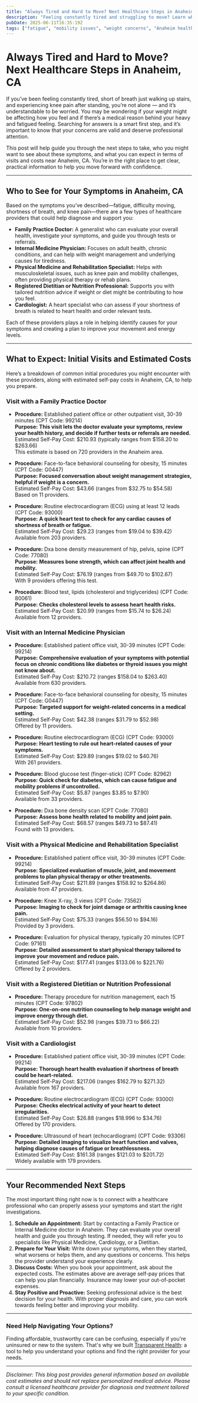 ```yaml
---
title: "Always Tired and Hard to Move? Next Healthcare Steps in Anaheim, CA"
description: "Feeling constantly tired and struggling to move? Learn who to see and what costs to expect for care in Anaheim, CA."
pubDate: 2025-06-11T16:35:19Z
tags: ["fatigue", "mobility issues", "weight concerns", "Anaheim healthcare", "healthcare costs", "medical advice"]
---
```


# Always Tired and Hard to Move? Next Healthcare Steps in Anaheim, CA

If you’ve been feeling constantly tired, short of breath just walking up stairs, and experiencing knee pain after standing, you’re not alone — and it’s understandable to be worried. You may be wondering if your weight might be affecting how you feel and if there’s a medical reason behind your heavy and fatigued feeling. Searching for answers is a smart first step, and it’s important to know that your concerns are valid and deserve professional attention.

This post will help guide you through the next steps to take, who you might want to see about these symptoms, and what you can expect in terms of visits and costs near Anaheim, CA. You’re in the right place to get clear, practical information to help you move forward with confidence.

---

## Who to See for Your Symptoms in Anaheim, CA

Based on the symptoms you’ve described—fatigue, difficulty moving, shortness of breath, and knee pain—there are a few types of healthcare providers that could help diagnose and support you:

- **Family Practice Doctor:** A generalist who can evaluate your overall health, investigate your symptoms, and guide you through tests or referrals.
- **Internal Medicine Physician:** Focuses on adult health, chronic conditions, and can help with weight management and underlying causes for tiredness.
- **Physical Medicine and Rehabilitation Specialist:** Helps with musculoskeletal issues, such as knee pain and mobility challenges, often providing physical therapy or rehab plans.
- **Registered Dietitian or Nutrition Professional:** Supports you with tailored nutrition advice if weight or diet might be contributing to how you feel.
- **Cardiologist:** A heart specialist who can assess if your shortness of breath is related to heart health and order relevant tests.

Each of these providers plays a role in helping identify causes for your symptoms and creating a plan to improve your movement and energy levels.

---

## What to Expect: Initial Visits and Estimated Costs

Here’s a breakdown of common initial procedures you might encounter with these providers, along with estimated self-pay costs in Anaheim, CA, to help you prepare.

### Visit with a Family Practice Doctor

- **Procedure:** Established patient office or other outpatient visit, 30-39 minutes (CPT Code: 99214)  
  **Purpose:** **This visit lets the doctor evaluate your symptoms, review your health history, and decide if further tests or referrals are needed.**  
  Estimated Self-Pay Cost: $210.93 (typically ranges from $158.20 to $263.66)  
  This estimate is based on 720 providers in the Anaheim area.

- **Procedure:** Face-to-face behavioral counseling for obesity, 15 minutes (CPT Code: G0447)  
  **Purpose:** **Focused conversation about weight management strategies, helpful if weight is a concern.**  
  Estimated Self-Pay Cost: $43.66 (ranges from $32.75 to $54.58)  
  Based on 11 providers.

- **Procedure:** Routine electrocardiogram (ECG) using at least 12 leads (CPT Code: 93000)  
  **Purpose:** **A quick heart test to check for any cardiac causes of shortness of breath or fatigue.**  
  Estimated Self-Pay Cost: $29.23 (ranges from $19.04 to $39.42)  
  Available from 203 providers.

- **Procedure:** Dxa bone density measurement of hip, pelvis, spine (CPT Code: 77080)  
  **Purpose:** **Measures bone strength, which can affect joint health and mobility.**  
  Estimated Self-Pay Cost: $76.19 (ranges from $49.70 to $102.67)  
  With 9 providers offering this test.

- **Procedure:** Blood test, lipids (cholesterol and triglycerides) (CPT Code: 80061)  
  **Purpose:** **Checks cholesterol levels to assess heart health risks.**  
  Estimated Self-Pay Cost: $20.99 (ranges from $15.74 to $26.24)  
  Available from 12 providers.

### Visit with an Internal Medicine Physician

- **Procedure:** Established patient office visit, 30-39 minutes (CPT Code: 99214)  
  **Purpose:** **Comprehensive evaluation of your symptoms with potential focus on chronic conditions like diabetes or thyroid issues you might not know about.**  
  Estimated Self-Pay Cost: $210.72 (ranges $158.04 to $263.40)  
  Available from 630 providers.

- **Procedure:** Face-to-face behavioral counseling for obesity, 15 minutes (CPT Code: G0447)  
  **Purpose:** **Targeted support for weight-related concerns in a medical setting.**  
  Estimated Self-Pay Cost: $42.38 (ranges $31.79 to $52.98)  
  Offered by 11 providers.

- **Procedure:** Routine electrocardiogram (ECG) (CPT Code: 93000)  
  **Purpose:** **Heart testing to rule out heart-related causes of your symptoms.**  
  Estimated Self-Pay Cost: $29.89 (ranges $19.02 to $40.76)  
  With 261 providers.

- **Procedure:** Blood glucose test (finger-stick) (CPT Code: 82962)  
  **Purpose:** **Quick check for diabetes, which can cause fatigue and mobility problems if uncontrolled.**  
  Estimated Self-Pay Cost: $5.87 (ranges $3.85 to $7.90)  
  Available from 33 providers.

- **Procedure:** Dxa bone density scan (CPT Code: 77080)  
  **Purpose:** **Assess bone health related to mobility and joint pain.**  
  Estimated Self-Pay Cost: $68.57 (ranges $49.73 to $87.41)  
  Found with 13 providers.

### Visit with a Physical Medicine and Rehabilitation Specialist

- **Procedure:** Established patient office visit, 30-39 minutes (CPT Code: 99214)  
  **Purpose:** **Specialized evaluation of muscle, joint, and movement problems to plan physical therapy or other treatments.**  
  Estimated Self-Pay Cost: $211.89 (ranges $158.92 to $264.86)  
  Available from 47 providers.

- **Procedure:** Knee X-ray, 3 views (CPT Code: 73562)  
  **Purpose:** **Imaging to check for joint damage or arthritis causing knee pain.**  
  Estimated Self-Pay Cost: $75.33 (ranges $56.50 to $94.16)  
  Provided by 3 providers.

- **Procedure:** Evaluation for physical therapy, typically 20 minutes (CPT Code: 97161)  
  **Purpose:** **Detailed assessment to start physical therapy tailored to improve your movement and reduce pain.**  
  Estimated Self-Pay Cost: $177.41 (ranges $133.06 to $221.76)  
  Offered by 2 providers.

### Visit with a Registered Dietitian or Nutrition Professional

- **Procedure:** Therapy procedure for nutrition management, each 15 minutes (CPT Code: 97802)  
  **Purpose:** **One-on-one nutrition counseling to help manage weight and improve energy through diet.**  
  Estimated Self-Pay Cost: $52.98 (ranges $39.73 to $66.22)  
  Available from 10 providers.

### Visit with a Cardiologist

- **Procedure:** Established patient office visit, 30-39 minutes (CPT Code: 99214)  
  **Purpose:** **Thorough heart health evaluation if shortness of breath could be heart-related.**  
  Estimated Self-Pay Cost: $217.06 (ranges $162.79 to $271.32)  
  Available from 167 providers.

- **Procedure:** Routine electrocardiogram (ECG) (CPT Code: 93000)  
  **Purpose:** **Checks electrical activity of your heart to detect irregularities.**  
  Estimated Self-Pay Cost: $26.88 (ranges $18.996 to $34.76)  
  Offered by 170 providers.

- **Procedure:** Ultrasound of heart (echocardiogram) (CPT Code: 93306)  
  **Purpose:** **Detailed imaging to visualize heart function and valves, helping diagnose causes of fatigue or breathlessness.**  
  Estimated Self-Pay Cost: $161.38 (ranges $121.03 to $201.72)  
  Widely available with 179 providers.

---

## Your Recommended Next Steps

The most important thing right now is to connect with a healthcare professional who can properly assess your symptoms and start the right investigations.

1. **Schedule an Appointment:** Start by contacting a Family Practice or Internal Medicine doctor in Anaheim. They can evaluate your overall health and guide you through testing. If needed, they will refer you to specialists like Physical Medicine, Cardiology, or a Dietitian.  
2. **Prepare for Your Visit:** Write down your symptoms, when they started, what worsens or helps them, and any questions or concerns. This helps the provider understand your experience clearly.  
3. **Discuss Costs:** When you book your appointment, ask about the expected costs. The estimates above are average self-pay prices that can help you plan financially. Insurance may lower your out-of-pocket expenses.  
4. **Stay Positive and Proactive:** Seeking professional advice is the best decision for your health. With proper diagnosis and care, you can work towards feeling better and improving your mobility.

---

### Need Help Navigating Your Options?

Finding affordable, trustworthy care can be confusing, especially if you're uninsured or new to the system. That's why we built [Transparent Health](https://transparenthealth.ai): a tool to help you understand your options and find the right provider for your needs.

---

*Disclaimer: This blog post provides general information based on available cost estimates and should not replace personalized medical advice. Please consult a licensed healthcare provider for diagnosis and treatment tailored to your specific condition.*